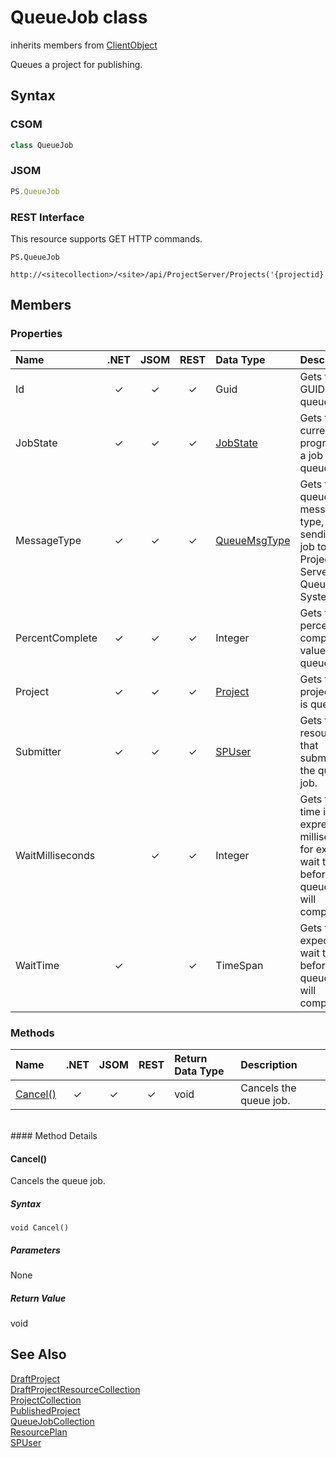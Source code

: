 [comment]: # (Name:QueueJob)
[comment]: # (Type:class)
[comment]: # (Status:Verified)

# <a name="name"></a>QueueJob class

inherits members from [ClientObject](https://msdn.microsoft.com/en-us/library/microsoft.sharepoint.client.clientobject.aspx)<br/>

<a name="description"></a>Queues a project for publishing.

## <a name="syntax"></a>Syntax

### CSOM

```C#
class QueueJob 
```
### JSOM

```JavaScript
PS.QueueJob
```
### REST Interface

This resource supports GET HTTP commands.

```
PS.QueueJob

http://<sitecollection>/<site>/api/ProjectServer/Projects('{projectid}')/QueueJobs('{jobid}')
```

## <a name="members"></a>Members

### <a name="properties"></a>Properties

|**Name**|**.NET**|**JSOM**|**REST**|**Data Type**|**Description**|
|:-----|:-----:|:-----:|:-----:|:-----|:-----|
|<a name="Id"></a>Id|&#x2713;|&#x2713;|&#x2713;|Guid|Gets the GUID of the queue job.|
|<a name="JobState"></a>JobState|&#x2713;|&#x2713;|&#x2713;|[JobState](JobState.md)|Gets the current progress of a job that is queued.|
|<a name="MessageType"></a>MessageType|&#x2713;|&#x2713;|&#x2713;|[QueueMsgType](QueueMsgType.md)|Gets the queue message type, for sending a job to the Project Server Queue System..|
|<a name="PercentComplete"></a>PercentComplete|&#x2713;|&#x2713;|&#x2713;|Integer|Gets the percentage complete value for the queue job.|
|<a name="Project"></a>Project|&#x2713;|&#x2713;|&#x2713;|[Project](Project.md)|Gets the project that is queued.|
|<a name="Submitter"></a>Submitter|&#x2713;|&#x2713;|&#x2713;|[SPUser](https://msdn.microsoft.com/en-us/library/microsoft.sharepoint.spuser.aspx)|Gets the resource that submitted the queue job.|
|<a name="WaitMilliseconds"></a>WaitMilliseconds||&#x2713;|&#x2713;|Integer|Gets the time interval, expressed in milliseconds, for expected wait time before the queue job will complete.|
|<a name="WaitTime"></a>WaitTime|&#x2713;||&#x2713;|TimeSpan|Gets the expected wait time before the queue job will complete.|

### <a name="methods"></a>Methods

|**Name**|**.NET**|**JSOM**|**REST**|**Return Data Type**|**Description**|
|:-----|:-----:|:-----:|:-----:|:-----|:-----|
|[Cancel()](#Cancel__)|&#x2713;|&#x2713;|&#x2713;|void|Cancels the queue job.|

<br/>
#### Method Details

#### <a name="Cancel__"></a>Cancel()
 
Cancels the queue job.

##### Syntax

```
void Cancel()
```

##### Parameters

None

##### Return Value

void

## <a name="seeAlso"></a>See Also

[DraftProject](DraftProject.md)<br/>
[DraftProjectResourceCollection](DraftProjectResourceCollection.md)<br/>
[ProjectCollection](ProjectCollection.md)<br/>
[PublishedProject](PublishedProject.md)<br/>
[QueueJobCollection](QueueJobCollection.md)<br/>
[ResourcePlan](ResourcePlan.md)<br/>
[SPUser](https://msdn.microsoft.com/library/microsoft.sharepoint.spuser.aspx)<br/>
